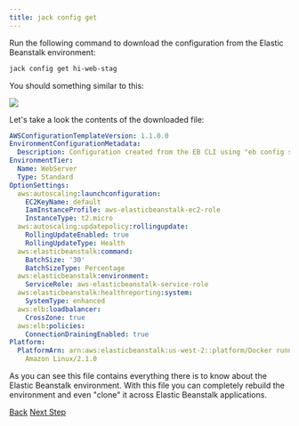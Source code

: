 ```yaml
---
title: jack config get
---
```


Run the following command to download the configuration from the Elastic Beanstalk environment:

```sh
jack config get hi-web-stag
```

You should something similar to this:

<img src="/img/tutorials/jack-config-download.png" class="doc-photo" />

Let's take a look the contents of the downloaded file:

```yaml
AWSConfigurationTemplateVersion: 1.1.0.0
EnvironmentConfigurationMetadata:
  Description: Configuration created from the EB CLI using "eb config save".
EnvironmentTier:
  Name: WebServer
  Type: Standard
OptionSettings:
  aws:autoscaling:launchconfiguration:
    EC2KeyName: default
    IamInstanceProfile: aws-elasticbeanstalk-ec2-role
    InstanceType: t2.micro
  aws:autoscaling:updatepolicy:rollingupdate:
    RollingUpdateEnabled: true
    RollingUpdateType: Health
  aws:elasticbeanstalk:command:
    BatchSize: '30'
    BatchSizeType: Percentage
  aws:elasticbeanstalk:environment:
    ServiceRole: aws-elasticbeanstalk-service-role
  aws:elasticbeanstalk:healthreporting:system:
    SystemType: enhanced
  aws:elb:loadbalancer:
    CrossZone: true
  aws:elb:policies:
    ConnectionDrainingEnabled: true
Platform:
  PlatformArn: arn:aws:elasticbeanstalk:us-west-2::platform/Docker running on 64bit
    Amazon Linux/2.1.0
```

As you can see this file contains everything there is to know about the Elastic Beanstalk environment.  With this file you can completely rebuild the environment and even "clone" it across Elastic Beanstalk applications.

<a class="btn btn-basic" href="{% link _docs/jack-create.md %}">Back</a>
<a class="btn btn-primary" href="{% link _docs/jack-config-upload.md %}">Next Step</a>
